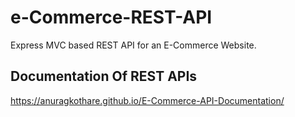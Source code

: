 # e-Commerce-REST-API
Express MVC based REST API for an E-Commerce Website.

## Documentation Of REST APIs
https://anuragkothare.github.io/E-Commerce-API-Documentation/
